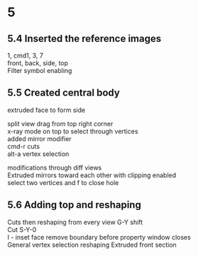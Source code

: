 # 5

## 5.4 Inserted the reference images

1, cmd1, 3, 7  
front, back, side, top  
Filter symbol enabling  


## 5.5 Created central body

extruded face to form side  

split view drag from top right corner  
x-ray mode on top to select through vertices  
added mirror modifier  
cmd-r cuts  
alt-a vertex selection  

modifications through diff views  
Extruded mirrors toward each other with clipping enabled  
select two vertices and f to close hole  

## 5.6 Adding top and reshaping

Cuts then reshaping from every view G-Y shift  
Cut S-Y-0  
I - inset face remove boundary before property window closes  
General vertex selection reshaping
Extruded front section
